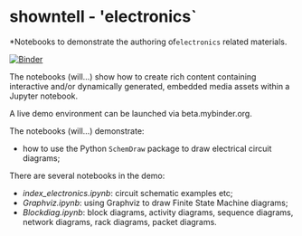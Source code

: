 # showntell - 'electronics`

*Notebooks to demonstrate the authoring of`electronics` related materials.

[![Binder](http://mybinder.org/badge.svg)](https://mybinder.org/v2/gh/psychemedia/showntell/electronics)

The notebooks (will...) show how to create rich content containing interactive and/or dynamically generated, embedded media assets within a Jupyter notebook.

A live demo environment can be launched via beta.mybinder.org.

The notebooks (will...) demonstrate:

- how to use the Python `SchemDraw` package to draw electrical circuit diagrams;

There are several notebooks in the demo:

- *index_electronics.ipynb*: circuit schematic examples etc;
- *Graphviz.ipynb*: using Graphviz to draw Finite State Machine diagrams;
- *Blockdiag.ipynb*: block diagrams, activity diagrams, sequence diagrams, network diagrams, rack diagrams, packet diagrams.